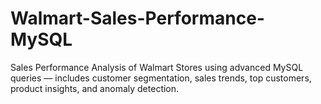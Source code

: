 # Walmart-Sales-Performance-MySQL
Sales Performance Analysis of Walmart Stores using advanced MySQL queries — includes customer segmentation, sales trends, top customers, product insights, and anomaly detection.
